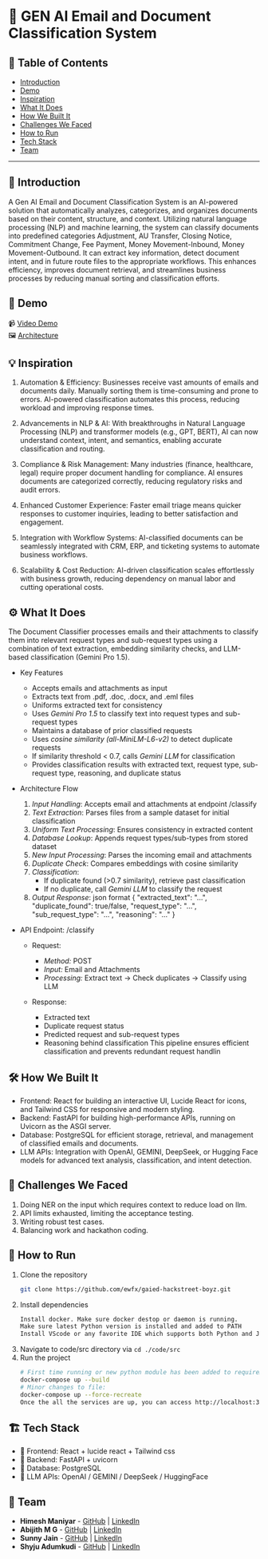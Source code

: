 # 🚀 GEN AI Email and Document Classification System

## 📌 Table of Contents
- [Introduction](https://github.com/ewfx/gaied-hackstreet-boyz/blob/main/README.md#-introduction)
- [Demo](https://github.com/ewfx/gaied-hackstreet-boyz/blob/main/README.md#-demo)
- [Inspiration](https://github.com/ewfx/gaied-hackstreet-boyz/blob/main/README.md#-inspiration)
- [What It Does](https://github.com/ewfx/gaied-hackstreet-boyz/blob/main/README.md#-what-it-does)
- [How We Built It](https://github.com/ewfx/gaied-hackstreet-boyz/blob/main/README.md#-how-we-built-it)
- [Challenges We Faced](https://github.com/ewfx/gaied-hackstreet-boyz/blob/main/README.md#-challenges-we-faced)
- [How to Run](https://github.com/ewfx/gaied-hackstreet-boyz/blob/main/README.md#-how-to-run)
- [Tech Stack](https://github.com/ewfx/gaied-hackstreet-boyz/blob/main/README.md#-tech-stack)
- [Team](https://github.com/ewfx/gaied-hackstreet-boyz/blob/main/README.md#-team)

---

## 🎯 Introduction
A Gen AI Email and Document Classification System is an AI-powered solution that automatically analyzes, categorizes, and organizes documents based on their content, structure, and context. Utilizing natural language processing (NLP) and machine learning, the system can classify documents into predefined categories Adjustment, AU Transfer, Closing Notice, Commitment Change, Fee Payment, Money Movement-Inbound, Money Movement-Outbound. It can extract key information, detect document intent, and in future route files to the appropriate workflows. This enhances efficiency, improves document retrieval, and streamlines business processes by reducing manual sorting and classification efforts.


## 🎥 Demo
📹 [Video Demo](https://github.com/ewfx/gaied-hackstreet-boyz/blob/main/artifacts/demo/Gaied-hackstreet-boyz.mov)  
🖼️ [Architecture](https://github.com/ewfx/gaied-hackstreet-boyz/blob/main/artifacts/arch/Flowchart.pdf)


## 💡 Inspiration
1. Automation & Efficiency:
Businesses receive vast amounts of emails and documents daily. Manually sorting them is time-consuming and prone to errors. AI-powered classification automates this process, reducing workload and improving response times.

2. Advancements in NLP & AI:
With breakthroughs in Natural Language Processing (NLP) and transformer models (e.g., GPT, BERT), AI can now understand context, intent, and semantics, enabling accurate classification and routing.

3. Compliance & Risk Management:
Many industries (finance, healthcare, legal) require proper document handling for compliance. AI ensures documents are categorized correctly, reducing regulatory risks and audit errors.

4. Enhanced Customer Experience:
Faster email triage means quicker responses to customer inquiries, leading to better satisfaction and engagement.

5. Integration with Workflow Systems:
AI-classified documents can be seamlessly integrated with CRM, ERP, and ticketing systems to automate business workflows.

6. Scalability & Cost Reduction:
AI-driven classification scales effortlessly with business growth, reducing dependency on manual labor and cutting operational costs.


## ⚙️ What It Does
The Document Classifier processes emails and their attachments to classify them into relevant request types and sub-request types using a combination of text extraction, embedding similarity checks, and LLM-based classification (Gemini Pro 1.5). 

* Key Features
   - Accepts emails and attachments as input
   - Extracts text from .pdf, .doc, .docx, and .eml files
   - Uniforms extracted text for consistency
   - Uses *Gemini Pro 1.5* to classify text into request types and sub-request types
   - Maintains a database of prior classified requests
   - Uses *cosine similarity (all-MiniLM-L6-v2)* to detect duplicate requests
   - If similarity threshold < 0.7, calls *Gemini LLM* for classification
   - Provides classification results with extracted text, request type, sub-request type, reasoning, and duplicate status

* Architecture Flow
   1. *Input Handling*: Accepts email and attachments at endpoint /classify
   2. *Text Extraction*: Parses files from a sample dataset for initial classification
   3. *Uniform Text Processing*: Ensures consistency in extracted content
   4. *Database Lookup*: Appends request types/sub-types from stored dataset
   5. *New Input Processing*: Parses the incoming email and attachments
   6. *Duplicate Check*: Compares embeddings with cosine similarity
   7. *Classification*:
      - If duplicate found (>0.7 similarity), retrieve past classification
      - If no duplicate, call *Gemini LLM* to classify the request
   8. *Output Response*: json format
      {
        "extracted_text": "...",
        "duplicate_found": true/false,
        "request_type": "...",
        "sub_request_type": "...",
        "reasoning": "..."
      }

* API Endpoint: /classify
   * Request:
      - *Method:* POST
      - *Input:* Email and Attachments
      - *Processing:* Extract text → Check duplicates → Classify using LLM

   * Response:
      - Extracted text
      - Duplicate request status
      - Predicted request and sub-request types
      - Reasoning behind classification
   This pipeline ensures efficient classification and prevents redundant request handlin


## 🛠️ How We Built It
* Frontend: React for building an interactive UI, Lucide React for icons, and Tailwind CSS for responsive and modern styling.
* Backend: FastAPI for building high-performance APIs, running on Uvicorn as the ASGI server.
* Database: PostgreSQL for efficient storage, retrieval, and management of classified emails and documents.
* LLM APIs: Integration with OpenAI, GEMINI, DeepSeek, or Hugging Face models for advanced text analysis, classification, and intent detection.


## 🚧 Challenges We Faced
1. Doing NER on the input which requires context to reduce load on llm.
2. API limits exhausted, limiting the acceptance testing.
3. Writing robust test cases.
4. Balancing work and hackathon coding.


## 🏃 How to Run
1. Clone the repository  
   ```sh
   git clone https://github.com/ewfx/gaied-hackstreet-boyz.git
   ```
2. Install dependencies  
   ```sh
   Install docker. Make sure docker destop or daemon is running.
   Make sure latest Python version is installed and added to PATH
   Install VScode or any favorite IDE which supports both Python and Javascript libraries. 
   ```
3. Navigate to code/src directory via <code>cd ./code/src</code>
4. Run the project
   ```sh
   # First time running or new python module has been added to requirements
   docker-compose up --build
   # Minor changes to file:
   docker-compose up --force-recreate
   Once the all the services are up, you can access http://localhost:3000/ from your favorite browser to view the landing page
   ```


## 🏗️ Tech Stack
- 🔹 Frontend: React + lucide react + Tailwind css
- 🔹 Backend: FastAPI + uvicorn
- 🔹 Database: PostgreSQL
- 🔹 LLM APIs: OpenAI / GEMINI / DeepSeek / HuggingFace 


## 👥 Team
- **Himesh Maniyar** - [GitHub](https://github.com/Himesh-29) | [LinkedIn](https://www.linkedin.com/in/himesh-maniyar/)
- **Abijith M G** - [GitHub](https://github.com/abijithmg) | [LinkedIn](https://www.linkedin.com/in/abijithmg/)
- **Sunny Jain** - [GitHub](https://github.com/sunny34) | [LinkedIn](https://www.linkedin.com/in/sunny-jain-54630636/)
- **Shyju Adumkudi** - [GitHub](https://github.com/) | [LinkedIn](https://www.linkedin.com/in/shyju-adumkudi-a75413a/)
